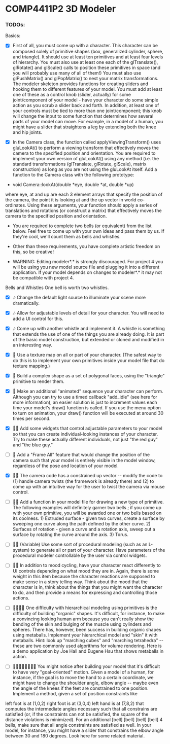 # COMP4411P2 3D Modeler

### TODOs:

Basics:

- [X] First of all, you must come up with a character. This character can be composed solely of primitive shapes (box, generalized cylinder, sphere, and triangle).  It should use at least ten primitives and at least four levels of hierarchy. You must also use at least one each of the glTranslate(), glRotate() and glScale() calls to position these primitives in space (and you will probably use many of all of them!) You must also use glPushMatrix() and glPopMatrix() to nest your matrix transformations. The modeler skeleton provides functions for creating sliders and hooking them to different features of your model. You must add at least one of these as a control knob (slider, actually) for some joint/component of your model - have your character do some simple action as you scrub a slider back and forth. In addition, at least one of your controls must be tied to more than one joint/component; this knob will change the input to some function that determines how several parts of your model can move. For example, in a model of a human, you might have a slider that straightens a leg by extending both the knee and hip joints.

- [X] In the Camera class, the function called applyViewingTransform() uses gluLookAt() to perform a viewing transform that effectively moves the camera to the specified position and orientation. You are required to implement your own version of gluLookAt() using any method (i.e. the standard transformations (glTranslate, glRotate, glScale), matrix construction) as long as you are not using the gluLookAt itself. Add a function to the Camera class with the following prototype:

- void Camera::lookAt(double *eye, double *at, double *up)

where eye, at and up are each 3 element arrays that specify the position of the camera, the point it is looking at and the up vector in world co-ordinates. Using these arguments, your function should apply a series of translations and rotations (or construct a matrix) that effectively moves the camera to the specified position and orientation.

- You are required to complete two bells (or equivalent) from the list below. Feel free to come up with your own ideas and pass them by us. If they're cool, we'll count them as bells and whistles.

- Other than these requirements, you have complete artistic freedom on this, so be creative!

- WARNING: Editing modeler*.* is strongly discouraged. For project 4 you will be using you new model source file and plugging it into a different application. If your model depends on changes to modeler*.* it may not be compatible with project 4.

Bells and Whistles
One bell is worth two whistles.

- [X] :notes: Change the default light source to illuminate your scene more dramatically.

- [X] :notes: Allow for adjustable levels of detail for your character. You will need to add a UI control for this.

- [X] :notes: Come up with another whistle and implement it.  A whistle is something that extends the use of one of the things you are already doing.  It is part of the basic model construction, but extended or cloned and modified in an interesting way.

- [X] :bell: Use a texture map on all or part of your character. (The safest way to do this is to implement your own primitives inside your model file that do texture mapping.)

- [X] :bell: Build a complex shape as a set of polygonal faces, using the "triangle" primitive to render them.

- [X] :bell: Make an additional "animated" sequence your character can perform.  Although you can try to use a timed callback "add_idle" (see here for more information), an easier solution is just to increment values each time your model's draw() function is called. If you use the menu option to turn on animation, your draw() function will be executed at around 30 times per second.

- [X] :bell::notes: Add some widgets that control adjustable parameters to your model so that you can create individual-looking instances of your character.  Try to make these actually different individuals, not just "the red guy" and "the blue guy."

- [ ] :bell: Add a "Frame All" feature that would change the position of the camera such that your model is entirely visible in the model window, regardless of the pose and location of your model.

- [X] :bell::notes: The camera code has a constrained up vector -- modify the code to (1) handle camera twists (the framework is already there) and (2) to come up with an intuitive way for the user to twist the camera via mouse control.

- [ ] :bell::bell: Add a function in your model file for drawing a new type of primitive. The following examples will definitely garner two bells ; if you come up with your own primitive, you will be awarded one or two bells based on its coolness. 1) Extruded surface - given two curves, create a surface by sweeping one curve along the path defined by the other curve. 2) Surfaces of rotation - given a curve and a rotation axis, sweep out a surface by rotating the curve around the axis. 3) Torus.

- [ ] :bell::bell: (Variable) Use some sort of procedural modeling (such as an L-system) to generate all or part of your character. Have parameters of the procedural modeler controllable by the user via control widgets.

- [ ] :bell::bell: In addition to mood cycling, have your character react differently to UI controls depending on what mood they are in.  Again, there is some weight in this item because the character reactions are supposed to make sense in a story telling way.  Think about the mood that the character is in, think about the things that you might want the character to do, and then provide a means for expressing and controlling those actions.

- [ ] :bell::bell::bell::bell: One difficulty with hierarchical modeling using primitives is the difficulty of building "organic" shapes. It's difficult, for instance, to make a convincing looking human arm because you can't really show the bending of the skin and bulging of the muscle using cylinders and spheres. There has, however, been success in building organic shapes using metaballs. Implement your hierarchical model and "skin" it with metaballs. Hint: look up "marching cubes" and "marching tetrahedra" --these are two commonly used algorithms for volume rendering. Here is a demo application by Joe Hall and Eugene Hsu that shows metaballs in action.

- [ ] :bell::bell::bell::bell::bell::bell::bell::bell: You might notice after building your model that it's difficult to have very "goal-oriented" motion. Given a model of a human, for instance, if the goal is to move the hand to a certain coordinate, we might have to change the shoulder angle, elbow angle -- maybe even the angle of the knees if the feet are constrained to one position. Implement a method, given a set of position constraints like

left foot is at (1,0,2)
right foot is at (3,0,4)
left hand is at (7,8,2)
that computes the intermediate angles necessary such that all constrains are satisfied (or, if the constraints can not be satisfied, the square of the distance violations is minimized). For an additional  [bell]  [bell]  [bell]  [bell] 4 bells, make sure that all angle constraints are satisfied as well. In your model, for instance, you might have a slider that constrains the elbow angle between 30 and 180 degrees.  Look here for some related material.